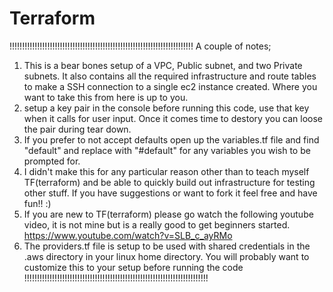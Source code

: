 # Terraform

!!!!!!!!!!!!!!!!!!!!!!!!!!!!!!!!!!!!!!!!!!!!!!!!!!!!!!!!!!!!!!!!!!!!!!!!!
A couple of notes;
1.  This is a bear bones setup of a VPC, Public subnet, and two Private subnets. It also contains all the required infrastructure and route tables to make
    a SSH connection to a single ec2 instance created. Where you want to take this from here is up to you.
2.  setup a key pair in the console before running this code, use that key when it calls for user input. Once it comes time to destory you can loose the
     pair during tear down. 
3.  If you prefer to not accept defaults open up the variables.tf file and find "default" and replace with "#default" for any variables you wish to be
     prompted for.
4.  I didn't make this for any particular reason other than to teach myself TF(terraform) and be able to quickly build out infrastructure for testing other stuff.       If you have suggestions or want to fork it feel free and have fun!! :)
5.  If you are new to TF(terraform) please go watch the following youtube video, it is not mine but is a really good to get beginners started.
    https://www.youtube.com/watch?v=SLB_c_ayRMo
6.  The providers.tf file is setup to be used with shared credentials in the .aws directory in your linux home directory. You will probably want to customize
    this to your setup before running the code
!!!!!!!!!!!!!!!!!!!!!!!!!!!!!!!!!!!!!!!!!!!!!!!!!!!!!!!!!!!!!!!!!!!!!!!!!
